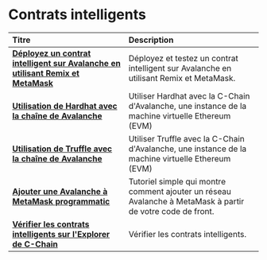 # Contrats intelligents

| Titre | Description |
| :--- | :--- |
| [**Déployez un contrat intelligent sur Avalanche en utilisant Remix et MetaMask**](deploy-a-smart-contract-on-avalanche-using-remix-and-metamask.md) | Déployez et testez un contrat intelligent sur Avalanche en utilisant Remix et MetaMask. |
| [**Utilisation de Hardhat avec la chaîne de Avalanche**](using-hardhat-with-the-avalanche-c-chain.md) | Utiliser Hardhat avec la C-Chain d'Avalanche, une instance de la machine virtuelle Ethereum \(EVM\) |
| [**Utilisation de Truffle avec la chaîne de Avalanche**](using-truffle-with-the-avalanche-c-chain.md) | Utiliser Truffle avec la C-Chain d'Avalanche, une instance de la machine virtuelle Ethereum \(EVM\) |
| [**Ajouter une Avalanche à MetaMask programmatic**](add-avalanche-to-metamask-programmatically.md) | Tutoriel simple qui montre comment ajouter un réseau Avalanche à MetaMask à partir de votre code de front. |
| [**Vérifier les contrats intelligents sur l'Explorer de C-Chain**](verify-smart-contracts.md) | Vérifier les contrats intelligents. |

